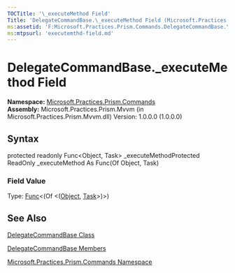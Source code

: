 ```yaml
---
TOCTitle: '\_executeMethod Field'
Title: 'DelegateCommandBase.\_executeMethod Field (Microsoft.Practices.Prism.Commands)'
ms:assetid: 'F:Microsoft.Practices.Prism.Commands.DelegateCommandBase.\_executeMethod'
ms:mtpsurl: 'executemthd-field.md'
---
```


# DelegateCommandBase.\_executeMethod Field

**Namespace:** [Microsoft.Practices.Prism.Commands](https://msdn.microsoft.com/library/microsoft.practices.prism.commands)
**Assembly:** Microsoft.Practices.Prism.Mvvm (in Microsoft.Practices.Prism.Mvvm.dll) Version: 1.0.0.0 (1.0.0.0)

## Syntax
protected readonly Func&lt;Object, Task&gt; \_executeMethodProtected ReadOnly \_executeMethod As Func(Of Object, Task)
### Field Value

Type: [Func](http://msdn.microsoft.com/en-us/library/bb549151)&lt;(Of &lt;([Object](http://msdn.microsoft.com/en-us/library/e5kfa45b), [Task](http://msdn.microsoft.com/en-us/library/dd235678)&gt;)&gt;)

## See Also
[DelegateCommandBase Class](https://msdn.microsoft.com/library/microsoft.practices.prism.commands.delegatecommandbase)

[DelegateCommandBase Members](https://msdn.microsoft.com/allmembers.t:microsoft.practices.prism.commands.delegatecommandbase)

[Microsoft.Practices.Prism.Commands Namespace](https://msdn.microsoft.com/library/microsoft.practices.prism.commands)
